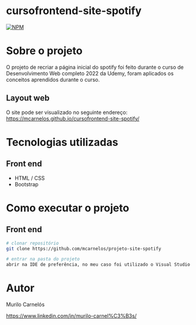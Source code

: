 # cursofrontend-site-spotify
[![NPM](https://img.shields.io/npm/l/react)](https://github.com/mcarnelos/cursofrontend-site-spotify/new/master/LICENSE)

# Sobre o projeto
O projeto de recriar a página inicial do spotify foi feito durante o curso de Desenvolvimento Web completo 2022 da Udemy, foram aplicados os conceitos 
aprendidos durante o curso.

## Layout web
O site pode ser visualizado no seguinte endereço: 
https://mcarnelos.github.io/cursofrontend-site-spotify/

# Tecnologias utilizadas
## Front end
- HTML / CSS
- Bootstrap

# Como executar o projeto

## Front end

```bash
# clonar repositório
git clone https://github.com/mcarnelos/projeto-site-spotify

# entrar na pasta do projeto
abrir na IDE de preferência, no meu caso foi utilizado o Visual Studio Code.
```

# Autor

Murilo Carnelós

https://www.linkedin.com/in/murilo-carnel%C3%B3s/
